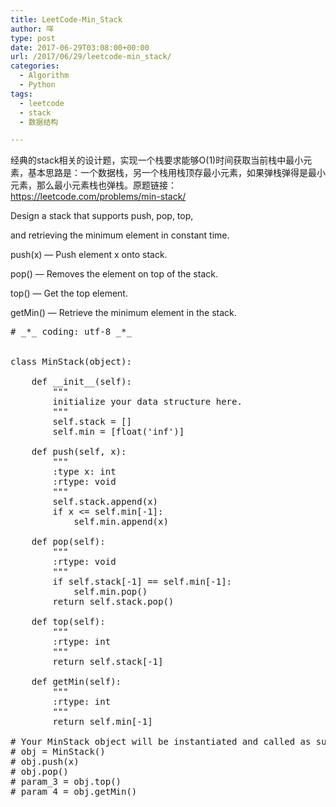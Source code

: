 ```yaml
---
title: LeetCode-Min_Stack
author: 咩
type: post
date: 2017-06-29T03:08:00+00:00
url: /2017/06/29/leetcode-min_stack/
categories:
  - Algorithm
  - Python
tags:
  - leetcode
  - stack
  - 数据结构

---
```

经典的stack相关的设计题，实现一个栈要求能够O(1)时间获取当前栈中最小元素，基本思路是：一个数据栈，另一个栈用栈顶存最小元素，如果弹栈弹得是最小元素，那么最小元素栈也弹栈。原题链接：<a href="https://leetcode.com/problems/min-stack/" target="_blank">https://leetcode.com/problems/min-stack/</a>
  
Design a stack that supports push, pop, top,
  
and retrieving the minimum element in constant time.

push(x) &#8212; Push element x onto stack.
  
pop() &#8212; Removes the element on top of the stack.
  
top() &#8212; Get the top element.
  
getMin() &#8212; Retrieve the minimum element in the stack.

<pre class="lang:python decode:1"># _*_ coding: utf-8 _*_


class MinStack(object):

    def __init__(self):
        """
        initialize your data structure here.
        """
        self.stack = []
        self.min = [float('inf')]

    def push(self, x):
        """
        :type x: int
        :rtype: void
        """
        self.stack.append(x)
        if x &lt;= self.min[-1]:
            self.min.append(x)

    def pop(self):
        """
        :rtype: void
        """
        if self.stack[-1] == self.min[-1]:
            self.min.pop()
        return self.stack.pop()

    def top(self):
        """
        :rtype: int
        """
        return self.stack[-1]

    def getMin(self):
        """
        :rtype: int
        """
        return self.min[-1]

# Your MinStack object will be instantiated and called as such:
# obj = MinStack()
# obj.push(x)
# obj.pop()
# param_3 = obj.top()
# param_4 = obj.getMin()
</pre>